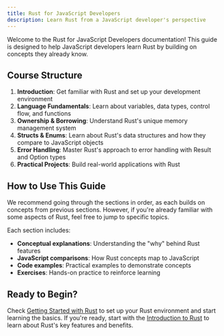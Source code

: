 ```yaml
---
title: Rust for JavaScript Developers
description: Learn Rust from a JavaScript developer's perspective
---
```


Welcome to the Rust for JavaScript Developers documentation! This guide is designed to help JavaScript developers learn Rust by building on concepts they already know.

## Course Structure

1. **Introduction**: Get familiar with Rust and set up your development environment
2. **Language Fundamentals**: Learn about variables, data types, control flow, and functions
3. **Ownership & Borrowing**: Understand Rust's unique memory management system
4. **Structs & Enums**: Learn about Rust's data structures and how they compare to JavaScript objects
5. **Error Handling**: Master Rust's approach to error handling with Result and Option types
6. **Practical Projects**: Build real-world applications with Rust

## How to Use This Guide

We recommend going through the sections in order, as each builds on concepts from previous sections. However, if you're already familiar with some aspects of Rust, feel free to jump to specific topics.

Each section includes:
- **Conceptual explanations**: Understanding the "why" behind Rust features
- **JavaScript comparisons**: How Rust concepts map to JavaScript
- **Code examples**: Practical examples to demonstrate concepts
- **Exercises**: Hands-on practice to reinforce learning

## Ready to Begin?

Check [Getting Started with Rust](/en/getting-started/) to set up your Rust environment and start learning the basics.
If you're ready, start with the [Introduction to Rust](/en/introduction/) to learn about Rust's key features and benefits.